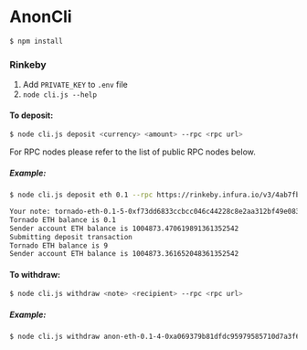 # AnonCli


```bash
$ npm install
```

### Rinkeby
1. Add `PRIVATE_KEY` to `.env` file
2. `node cli.js --help`

#### To deposit:

```bash
$ node cli.js deposit <currency> <amount> --rpc <rpc url>
```


For RPC nodes please refer to the list of public RPC nodes below.

##### Example:
```bash
$ node cli.js deposit eth 0.1 --rpc https://rinkeby.infura.io/v3/4ab7fb02daf842d89fed5600dc7345e2

Your note: tornado-eth-0.1-5-0xf73dd6833ccbcc046c44228c8e2aa312bf49e08389dadc7c65e6a73239867b7ef49c705c4db227e2fadd8489a494b6880bdcb6016047e019d1abec1c7652
Tornado ETH balance is 0.1
Sender account ETH balance is 1004873.470619891361352542
Submitting deposit transaction
Tornado ETH balance is 9
Sender account ETH balance is 1004873.361652048361352542
```

#### To withdraw:

```bash
$ node cli.js withdraw <note> <recipient> --rpc <rpc url> 
```

##### Example:
```bash
$ node cli.js withdraw anon-eth-0.1-4-0xa069379b81dfdc95979585710d7a3f69246615ea926c02927ac87164702c27d41572bdb38d06c0a7b5b86ac749790d197f273f0805b87788aa9514f3136f 0xff09024F06499a8B619717795499cBb91EeDC1F1 --rpc https://rinkeby.infura.io/v3/4ab7fb02daf842d89fed5600dc7345e2

```
